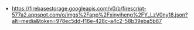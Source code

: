 - https://firebasestorage.googleapis.com/v0/b/firescript-577a2.appspot.com/o/imgs%2Fapp%2Fxinyiheng%2FY_LzV0ny18.json?alt=media&token=978ec5dd-f16e-428c-a4c2-58b39eba5b87
